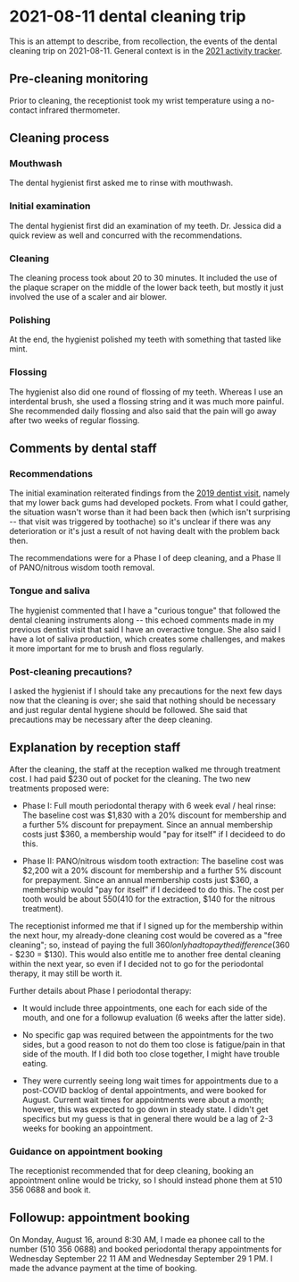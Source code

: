 # 2021-08-11 dental cleaning trip

This is an attempt to describe, from recollection, the events of the
dental cleaning trip on 2021-08-11. General context is in the [2021
activity tracker](2021-activity-tracker.md#wednesday-august-11).

## Pre-cleaning monitoring

Prior to cleaning, the receptionist took my wrist temperature using a
no-contact infrared thermometer.

## Cleaning process

### Mouthwash

The dental hygienist first asked me to rinse with mouthwash.

### Initial examination

The dental hygienist first did an examination of my teeth. Dr. Jessica
did a quick review as well and concurred with the recommendations.

### Cleaning

The cleaning process took about 20 to 30 minutes. It included the use
of the plaque scraper on the middle of the lower back teeth, but
mostly it just involved the use of a scaler and air blower.

### Polishing

At the end, the hygienist polished my teeth with something that tasted
like mint.

### Flossing

The hygienist also did one round of flossing of my teeth. Whereas I
use an interdental brush, she used a flossing string and it was much
more painful. She recommended daily flossing and also said that the
pain will go away after two weeks of regular flossing.

## Comments by dental staff

### Recommendations

The initial examination reiterated findings from the [2019 dentist
visit](2019-01-08-dentist-visit.md), namely that my lower back gums
had developed pockets. From what I could gather, the situation wasn't
worse than it had been back then (which isn't surprising -- that visit
was triggered by toothache) so it's unclear if there was any
deterioration or it's just a result of not having dealt with the
problem back then.

The recommendations were for a Phase I of deep cleaning, and a Phase
II of PANO/nitrous wisdom tooth removal.

### Tongue and saliva

The hygienist commented that I have a "curious tongue" that followed
the dental cleaning instruments along -- this echoed comments made in
my previous dentist visit that said I have an overactive tongue. She
also said I have a lot of saliva production, which creates some
challenges, and makes it more important for me to brush and floss
regularly.

### Post-cleaning precautions?

I asked the hygienist if I should take any precautions for the next
few days now that the cleaning is over; she said that nothing should
be necessary and just regular dental hygiene should be followed. She
said that precautions may be necessary after the deep cleaning.

## Explanation by reception staff

After the cleaning, the staff at the reception walked me through
treatment cost. I had paid $230 out of pocket for the cleaning. The
two new treatments proposed were:

* Phase I: Full mouth periodontal therapy with 6 week eval / heal
  rinse: The baseline cost was $1,830 with a 20% discount for
  membership and a further 5% discount for prepayment. Since an annual
  membership costs just $360, a membership would "pay for itself" if I
  decideed to do this.

* Phase II: PANO/nitrous wisdom tooth extraction: The baseline cost
  was $2,200 wit a 20% discount for membership and a further 5%
  discount for prepayment. Since an annual membership costs just $360,
  a membership would "pay for itself" if I decideed to do this. The
  cost per tooth would be about $550 ($410 for the extraction, $140
  for the nitrous treatment).

The receptionist informed me that if I signed up for the membership
within the next hour, my already-done cleaning cost would be covered
as a "free cleaning"; so, instead of paying the full $360 I only had
to pay the difference ($360 - $230 = $130). This would also entitle me
to another free dental cleaning within the next year, so even if I
decided not to go for the periodontal therapy, it may still be worth
it.

Further details about Phase I periodontal therapy:

* It would include three appointments, one each for each side of the
  mouth, and one for a followup evaluation (6 weeks after the latter
  side).

* No specific gap was required between the appointments for the two
  sides, but a good reason to not do them too close is fatigue/pain in
  that side of the mouth. If I did both too close together, I might
  have trouble eating.

* They were currently seeing long wait times for appointments due to a
  post-COVID backlog of dental appointments, and were booked for
  August. Current wait times for appointments were about a month;
  however, this was expected to go down in steady state. I didn't get
  specifics but my guess is that in general there would be a lag of
  2-3 weeks for booking an appointment.

### Guidance on appointment booking

The receptionist recommended that for deep cleaning, booking an
appointment online would be tricky, so I should instead phone them at
510 356 0688 and book it.

## Followup: appointment booking

On Monday, August 16, around 8:30 AM, I made ea phonee call to the
number (510 356 0688) and booked periodontal therapy appointments for
Wednesday September 22 11 AM and Wednesday September 29 1 PM. I made
the advance payment at the time of booking.
